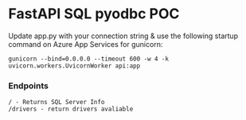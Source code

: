 # FastAPI SQL pyodbc POC
Update app.py with your connection string & use the following startup command on Azure App Services for gunicorn:
```
gunicorn --bind=0.0.0.0 --timeout 600 -w 4 -k uvicorn.workers.UvicornWorker api:app
```
### Endpoints
```
/ - Returns SQL Server Info
/drivers - return drivers avaliable
```

